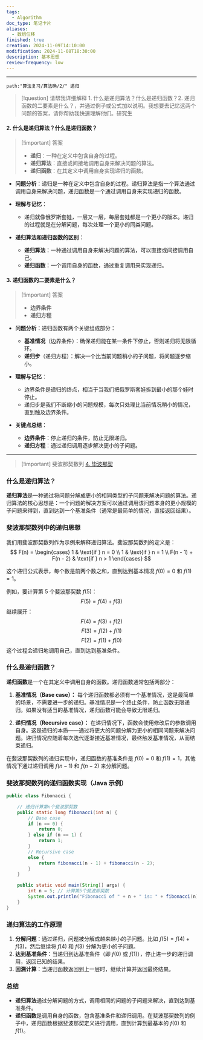 ```yaml
---
tags:
  - Algorithm
doc_type: 笔记卡片
aliases:
  - 数组位移
finished: true
creation: 2024-11-09T14:10:00
modification: 2024-11-08T18:30:00
description: 基本思想
review-frequency: low
---
```

---

```
path:"算法复习/算法确/2/" 递归
```

>[!question] 
>请帮我详细解释 1. 什么是递归算法？什么是递归函数？2. 递归函数的二要素是什么？，并通过例子或公式加以说明。我想要去记忆这两个问题的答案，请你帮助我快速理解他们。研究生
#### 2. **什么是递归算法？什么是递归函数？**

>[!important] 答案
>- **递归**：一种在定义中包含自身的过程。
>- **递归算法**：直接或间接地调用自身来解决问题的算法。
>- **递归函数**：在其定义中调用自身实现递归的函数。

- **问题分析**：递归是一种在定义中包含自身的过程。递归算法是指一个算法通过调用自身来解决问题，递归函数是一个通过调用自身来实现递归的函数。

- **理解与记忆**：
  - 递归就像俄罗斯套娃，一层又一层，每层套娃都是一个更小的版本。递归的过程就是在分解问题，每次处理一个更小的同类问题。
  
- **递归算法和递归函数的区别**：
  - **递归算法**：一种通过调用自身来解决问题的算法，可以直接或间接调用自己。
  - **递归函数**：一个调用自身的函数，通过重复调用来实现递归。

#### 3. **递归函数的二要素是什么？**

>[!important] 答案
>- **边界条件**
>- **递归方程**

- **问题分析**：递归函数有两个关键组成部分：
  - **基准情况**（边界条件）：确保递归能在某一条件下停止，否则递归将无限循环。
  - **递归步**（递归方程）：解决一个比当前问题稍小的子问题，将问题逐步缩小。

- **理解与记忆**：
  - 边界条件是递归的终点，相当于当我们把俄罗斯套娃拆到最小的那个娃时停止。
  - 递归步是我们不断缩小的问题规模，每次只处理比当前情况稍小的情况，直到触及边界条件。

- **关键点总结**：
  - **边界条件**：停止递归的条件，防止无限递归。
  - **递归方程**：通过递归调用逐步解决更小的子问题。

---

>[!important]  斐波那契数列 [4. 毕波那契](../4.%20毕波那契.md)

### 什么是递归算法？

**递归算法**是一种通过将问题分解成更小的相同类型的子问题来解决问题的算法。递归算法的核心思想是：一个问题的解决方案可以通过调用该问题本身的更小规模的子问题来得到，直到达到一个基准条件（通常是最简单的情况，直接返回结果）。

### 斐波那契数列中的递归思想
我们用斐波那契数列作为示例来解释递归算法。斐波那契数列的定义是：
$$
F(n) = 
\begin{cases} 
1 & \text{if } n = 0 \\ 
1 & \text{if } n = 1 \\ 
F(n - 1) + F(n - 2) & \text{if } n > 1 
\end{cases}
$$

这个递归公式表示，每个数是前两个数之和，直到达到基本情况 $f (0) = 0$ 和 $f (1) = 1$。

例如，要计算第 5 个斐波那契数 $f (5)$：
$$
F (5) = f (4) + f (3)
$$
继续展开：
$$
F (4) = f (3) + f (2)
$$
$$
F (3) = f (2) + f (1)
$$
$$
F (2) = f (1) + f (0)
$$
这个过程会递归地调用自己，直到达到基准条件。

### 什么是递归函数？


**递归函数**是一个在其定义中调用自身的函数。递归函数通常包括两部分：
1. **基准情况（Base case）：** 每个递归函数都必须有一个基准情况，这是最简单的场景，不需要进一步的递归。基准情况是一个终止条件，防止函数无限递归。如果没有适当的基准情况，递归函数可能会导致无限递归。

2. **递归情况（Recursive case）：** 在递归情况下，函数会使用修改后的参数调用自身。这是递归的本质——通过将更大的问题分解为更小的相同问题来解决问题。递归情况应随着每次迭代逐渐接近基准情况，最终触发基准情况，从而结束递归。

在斐波那契数列的递归实现中，递归函数的基准条件是 $f (0) = 0$ 和 $f (1) = 1$，其他情况下通过递归调用 $f (n-1)$ 和 $f (n-2)$ 来分解问题。

### 斐波那契数列的递归函数实现（Java 示例）

```java
public class Fibonacci {

    // 递归计算第n个斐波那契数
    public static long fibonacci(int n) {
        // Base case
        if (n == 0) {
            return 0;
        } else if (n == 1) {
            return 1;
        }
        // Recursive case
        else {
            return fibonacci(n - 1) + fibonacci(n - 2);
        }
    }

    public static void main(String[] args) {
        int n = 5; // 计算第5个斐波那契数
        System.out.println("Fibonacci of " + n + " is: " + fibonacci(n));
    }
}
```

### 递归算法的工作原理

1. **分解问题**：通过递归，问题被分解成越来越小的子问题。比如 $f (5) = f (4) + f (3)$，然后继续将 $f (4)$ 和 $f (3)$ 分解为更小的子问题。
2. **达到基准条件**：当递归到达基准条件（即 $f (0)$ 或 $f (1)$），停止进一步的递归调用，返回已知的结果。
3. **回溯计算**：当递归函数返回到上一层时，继续计算并返回最终结果。

### 总结
- **递归算法**通过分解问题的方式，调用相同的问题的子问题来解决，直到达到基准条件。
- **递归函数**是调用自身的函数，包含基准条件和递归调用。在斐波那契数列的例子中，递归函数根据斐波那契定义进行调用，直到计算到最基本的 $f (0)$ 和 $f (1)$。


